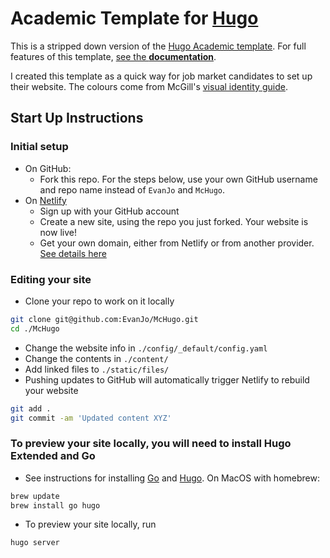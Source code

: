
# Academic Template for [Hugo](https://github.com/gohugoio/hugo)

This is a stripped down version of the [Hugo Academic template](https://github.com/wowchemy/starter-academic). For full features of this template, [see the **documentation**](https://wowchemy.com/docs/).

I created this template as a quick way for job market candidates to set up their website. The colours come from McGill's [visual identity guide](https://www.mcgill.ca/visual-identity/visual-identity-guide).


## Start Up Instructions

### Initial setup
- On GitHub:
  - Fork this repo. For the steps below, use your own GitHub username and repo name instead of `EvanJo` and `McHugo`.
- On [Netlify](http://netlify.com)
  - Sign up with your GitHub account
  - Create a new site, using the repo you just forked. Your website is now live!
  - Get your own domain, either from Netlify or from another provider. [See details here](https://docs.netlify.com/domains-https/custom-domains/)

### Editing your site
- Clone your repo to work on it locally
```bash
git clone git@github.com:EvanJo/McHugo.git
cd ./McHugo
```
  - Change the website info in `./config/_default/config.yaml`
  - Change the contents in `./content/`
  - Add linked files to `./static/files/`
- Pushing updates to GitHub will automatically trigger Netlify to rebuild your website
```bash
git add .
git commit -am 'Updated content XYZ'
```

### To preview your site locally, you will need to install Hugo Extended and Go

- See instructions for installing [Go](https://golang.org/doc/install) and [Hugo](https://gohugo.io/getting-started/installing/). On MacOS with homebrew:
```bash
brew update
brew install go hugo
```
- To preview your site locally, run
```bash
hugo server
```
